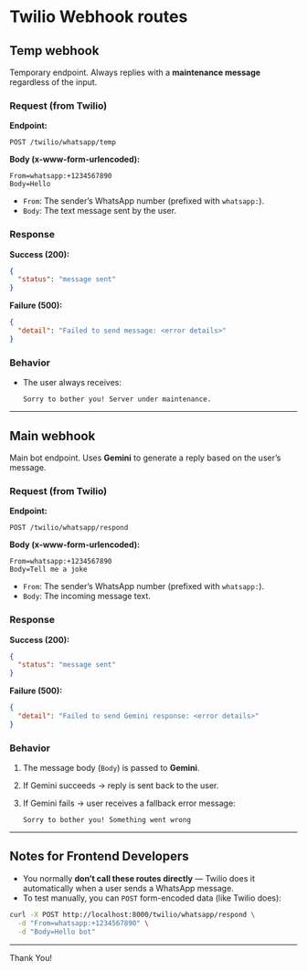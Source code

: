 

# Twilio Webhook routes

## Temp webhook

Temporary endpoint. Always replies with a **maintenance message** regardless of the input.

### Request (from Twilio)

**Endpoint:**

```
POST /twilio/whatsapp/temp
```

**Body (x-www-form-urlencoded):**

```
From=whatsapp:+1234567890
Body=Hello
```

* `From`: The sender’s WhatsApp number (prefixed with `whatsapp:`).
* `Body`: The text message sent by the user.

### Response

**Success (200):**

```json
{
  "status": "message sent"
}
```

**Failure (500):**

```json
{
  "detail": "Failed to send message: <error details>"
}
```

### Behavior

* The user always receives:

  ```
  Sorry to bother you! Server under maintenance.
  ```

---

## Main webhook

Main bot endpoint. Uses **Gemini** to generate a reply based on the user’s message.

### Request (from Twilio)

**Endpoint:**

```
POST /twilio/whatsapp/respond
```

**Body (x-www-form-urlencoded):**

```
From=whatsapp:+1234567890
Body=Tell me a joke
```

* `From`: The sender’s WhatsApp number (prefixed with `whatsapp:`).
* `Body`: The incoming message text.

### Response

**Success (200):**

```json
{
  "status": "message sent"
}
```

**Failure (500):**

```json
{
  "detail": "Failed to send Gemini response: <error details>"
}
```

### Behavior

1. The message body (`Body`) is passed to **Gemini**.
2. If Gemini succeeds → reply is sent back to the user.
3. If Gemini fails → user receives a fallback error message:

   ```
   Sorry to bother you! Something went wrong
   ```

---

## Notes for Frontend Developers

* You normally **don’t call these routes directly** — Twilio does it automatically when a user sends a WhatsApp message.
* To test manually, you can `POST` form-encoded data (like Twilio does):

```bash
curl -X POST http://localhost:8000/twilio/whatsapp/respond \
  -d "From=whatsapp:+1234567890" \
  -d "Body=Hello bot"
```

---
Thank You!